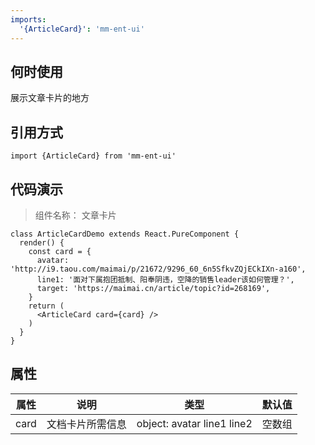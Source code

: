 ```yaml
---
imports:
  '{ArticleCard}': 'mm-ent-ui'
---
```

## 何时使用
展示文章卡片的地方

## 引用方式
```render javascript
import {ArticleCard} from 'mm-ent-ui'
```

## 代码演示
> 组件名称： 文章卡片

```render html
class ArticleCardDemo extends React.PureComponent {
  render() {
    const card = {
      avatar: 'http://i9.taou.com/maimai/p/21672/9296_60_6n5SfkvZQjECkIXn-a160',
      line1: '面对下属抱团抵制、阳奉阴违，空降的销售leader该如何管理？',
      target: 'https://maimai.cn/article/topic?id=268169',
    }
    return (
      <ArticleCard card={card} />
    )
  }
}
```

## 属性
| 属性 | 说明 | 类型 | 默认值 |
| --- | --- | --- | --- |
| card | 文档卡片所需信息 | object: avatar  line1  line2 | 空数组 |
